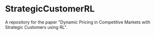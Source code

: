 # StrategicCustomerRL
A repository for the paper "Dynamic Pricing in Competitive Markets with Strategic Customers using RL".
